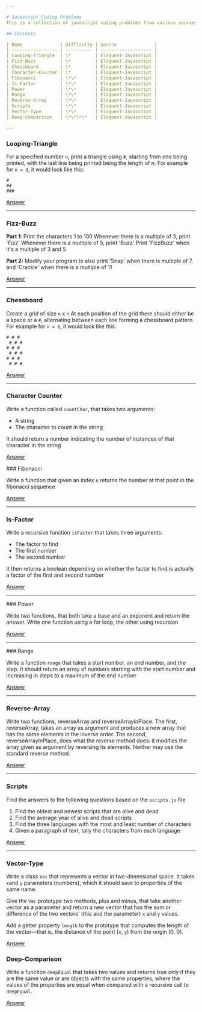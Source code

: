 ```yaml
---

# Javascript Coding Problems
This is a collection of javascript coding problems from various sources.

## Contents

| Name              | Difficulty | Source              |
| ----------------- | ---------- | ------------------- |
| Looping-Triangle  | \*         | Eloquent-Javascript |
| Fizz-Buzz         | \*         | Eloquent-Javascript |
| Chessboard        | \*         | Eloquent-Javascript |
| Character-Counter | \*         | Eloquent-Javascript |
| Fibonacci         | \*\*       | Eloquent-Javascript |
| Is-Factor         | \*\*       | Eloquent-Javascript |
| Power             | \*\*       | Eloquent-Javascript |
| Range             | \*\*       | Eloquent-Javascript |
| Reverse-Array     | \*\*       | Eloquent-Javascript |
| Scripts           | \*\*       | Eloquent-Javascript |
| Vector-Type       | \*\*       | Eloquent-Javascript |
| Deep-Comparison   | \*\*\*\*   | Eloquent-Javascript |

---
```


### Looping-Triangle

For a specified number `n`, print a triangle using `#`, starting from one being
printed, with the last line being printed being the length of n.
For example for `n = 3`, it would look like this:

```
#
##
###
```

[Answer](answers/looping-triangle.js)

---

### Fizz-Buzz

**Part 1**:
Print the characters 1 to 100
Whenever there is a multiple of 3, print 'Fizz'
Whenever there is a multiple of 5, print 'Buzz'
Print 'FizzBuzz' when it's a multiple of 3 and 5

**Part 2:**
Modify your program to also print
'Snap' when there is multiple of 7, and
'Crackle' when there is a multiple of 11

[Answer](answers/fizz-buzz.js)

---

### Chessboard

Create a grid of size `n` x `n`
At each position of the grid there should either be a space or a `#`,
alternating between each line forming a chessboard pattern.
For example for `n = 6`, it would look like this:

```
# # #
 # # #
# # #
 # # #
# # #
 # # #
```

[Answer](answers/chessboard.js)

---

### Character Counter

Write a function called `countChar`, that takes two arguments:

- A string
- The character to count in the string

It should return a number indicating the number of instances of that character
in the string

[Answer](answers/char-counter.js)

### Fibonacci

Write a function that given an index `n` returns the number at that point in
the fibonacci sequence

[Answer](answers/fibonacci-sequence.js)

---

### Is-Factor

Write a recursive function `isFactor` that takes three arguments:

- The factor to find
- The first number
- The second number

It then returns a boolean depending on whether the factor to find is actually a
factor of the first and second number

[Answer](answers/isFactor.js)

---

### Power

Write two functions, that both take a base and an exponent and return the
answer. Write one function using a for loop, the other using recursion

[Answer](answers/power.js)

---

### Range

Write a function `range` that takes a start number, an end number, and the
step. It should return an array of numbers starting with the start number and
increasing in steps to a maximum of the end number

[Answer](answers/range.js)

---

### Reverse-Array

Write two functions, reverseArray and reverseArrayInPlace. The first,
reverseArray, takes an array as argument and produces a new array that has the
same elements in the inverse order. The second, reverseArrayInPlace, does what
the reverse method does: it modifies the array given as argument by reversing
its elements. Neither may use the standard reverse method.

[Answer](answers/reverse-array.js)

---

### Scripts

Find the answers to the following questions based on the `scripts.js` file

1. Find the oldest and newest scripts that are alive and dead
2. Find the average year of alive and dead scripts
3. Find the three languages with the most and least number of characters
4. Given a paragraph of text, tally the characters from each language

[Answer](answers/script-exercises.js)

---

### Vector-Type

Write a class `Vec` that represents a vector in two-dimensional space. It takes
`x`and `y` parameters (numbers), which it should save to properties of the same
name.

Give the `Vec` prototype two methods, plus and minus, that take another vector
as a parameter and return a new vector that has the sum or difference of the two
vectors’ (this and the parameter) `x` and `y` values.

Add a getter property `length` to the prototype that computes the length of the
vector—that is, the distance of the point (`x`, `y`) from the origin (0, 0).

[Answer](answers/vector-type.js)

### Deep-Comparison

Write a function `deepEqual` that takes two values and returns true only if
they are the same value or are objects with the same properties, where the
values of the properties are equal when compared with a recursive call to
`deepEqual`.

[Answer](answers/deep-comparison.js)
